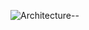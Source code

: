 ![Architecture--](https://github.com/ryaddaoud21/Archi__Design/assets/65093859/036281cc-2596-4a77-acbc-855a3528835f)
